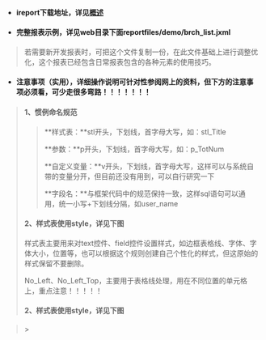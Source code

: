 * #### ireport下载地址，详见[概述](/README.md)
* #### 完整报表示例，详见web目录下面reportfiles/demo/brch\_list.jxml

> 若需要新开发报表时，可把这个文件复制一份，在此文件基础上进行调整优化，这个报表已经包含日常报表包含的各种元素的使用技巧。

* #### 注意事项（实用），详细操作说明可针对性参阅网上的资料，但下方的注意事项必须看，可少走很多弯路！！！！！！！

> #### 1、惯例命名规范
>
> > **样式表：**stl开头，下划线，首字母大写，如：stl\_Title
> >
> > **参数：**p开头，下划线，首字母大写，如：p\_TotNum
> >
> > **自定义变量：**v开头，下划线，首字母大写，这样可以与系统自带的变量分开，但目前还没有用到，可以自行研究一下
> >
> > **字段名：**与框架代码中的规范保持一致，这样sql语句可以通用，统一小写+下划线分隔，如user\_name
>
> #### 2、样式表使用style，详见下图
>
> 样式表主要用来对text控件、field控件设置样式，如边框表格线、字体、字体大小，位置等，也可以根据这个规则创建自己个性化的样式，但这原始的样式保留不要删除。
>
> No\_Left、No\_Left\_Top，主要用于表格线处理，用在不同位置的单元格上，重点注意！！！！！
>
> #### 2、样式表使用style，详见下图



> &gt;



